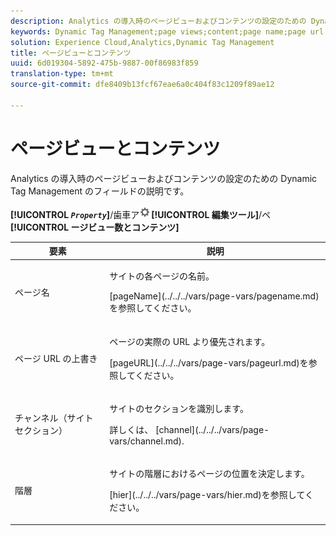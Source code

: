 ```yaml
---
description: Analytics の導入時のページビューおよびコンテンツの設定のための Dynamic Tag Management のフィールドの説明です。
keywords: Dynamic Tag Management;page views;content;page name;page url override;channel;site section;hierarchy
solution: Experience Cloud,Analytics,Dynamic Tag Management
title: ページビューとコンテンツ
uuid: 6d019304-5892-475b-9887-00f86983f859
translation-type: tm+mt
source-git-commit: dfe8409b13fcf67eae6a0c404f83c1209f89ae12

---
```



# ページビューとコンテンツ

Analytics の導入時のページビューおよびコンテンツの設定のための Dynamic Tag Management のフィールドの説明です。

**[!UICONTROL *`Property`*]**/歯車ア![イコン](assets/settings_gear.png)**[!UICONTROL 編集ツール]**/ペ&#x200B;**[!UICONTROL ージビュー数とコンテンツ]**

<table id="table_654149A8A66B404BBF9BAF8EC67F5F8F">
 <thead>
  <tr>
   <th colname="col1" class="entry"> 要素 </th>
   <th colname="col2" class="entry"> 説明 </th>
  </tr>
 </thead>
 <tbody>
  <tr>
   <td colname="col1"> ページ名 </td>
   <td colname="col2"> <p>サイトの各ページの名前。 </p> <p>[pageName](../../../vars/page-vars/pagename.md)を参照してください。 </p> </td>
  </tr>
  <tr>
   <td colname="col1"> ページ URL の上書き </td>
   <td colname="col2"> <p> ページの実際の URL より優先されます。 </p> <p>[pageURL](../../../vars/page-vars/pageurl.md)を参照してください。 </p> </td>
  </tr>
  <tr>
   <td colname="col1"> チャンネル（サイトセクション） </td>
   <td colname="col2"> <p>サイトのセクションを識別します。 </p> <p>詳しくは、 [channel](../../../vars/page-vars/channel.md). </p> </td>
  </tr>
  <tr>
   <td colname="col1"> 階層 </td>
   <td colname="col2"> <p>サイトの階層におけるページの位置を決定します。 </p> <p>[hier](../../../vars/page-vars/hier.md)を参照してください。 </p> </td>
  </tr>
 </tbody>
</table>
